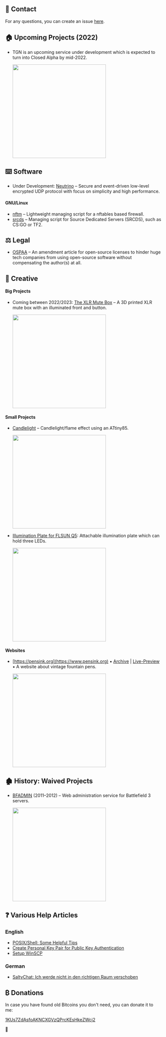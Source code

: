 ## 💬 Contact

For any questions, you can create an issue [here](https://github.com/etkaar/etkaar/issues/new).

## 🏠 Upcoming Projects (2022)

- TGN is an upcoming service under development which is expected to turn into Closed Alpha by mid-2022.

  <img src="https://user-images.githubusercontent.com/40885610/152909018-e2b8521c-71ee-49ff-a138-fe99d52a7f98.png" width="300">

## ⌨️ Software

- Under Development: [Neutrino](https://github.com/etkaar/Neutrino) – Secure and event-driven low-level encrypted UDP protocol with focus on simplicity and high performance.

#### GNU/Linux

- [nftm](https://github.com/etkaar/nftm) – Lightweight managing script for a nftables based firewall.
- [srcds](https://github.com/etkaar/srcds) – Managing script for Source Dedicated Servers (SRCDS), such as CS:GO or TF2.

## ⚖️ Legal

- [OSPAA](https://github.com/etkaar/OSPAA) – An amendment article for open-source licenses to hinder huge tech companies from using open-source software without compensating the author(s) at all.

## 🔨 Creative

#### Big Projects

- Coming between 2022/2023: [The XLR Mute Box](https://github.com/etkaar/XRLMuteBox) – A 3D printed XLR mute box with an illuminated front and button.

  <img src="https://user-images.githubusercontent.com/40885610/141793683-0b01e464-6853-49d2-b352-b2d9b3b64beb.JPG" width="300">
  <!--<img src="https://user-images.githubusercontent.com/40885610/141793536-52e4b6b0-e5fc-47b2-93ac-ac41189b6144.jpg" width="300">-->

#### Small Projects

- [Candlelight](https://github.com/etkaar/CandleLight) – Candlelight/flame effect using an ATtiny85.
 
  <img src="https://user-images.githubusercontent.com/40885610/141792818-8703f7d4-e2ef-4772-93a8-222decf9cca6.jpg" width="300">

- [Illumination Plate for FLSUN Q5](https://github.com/etkaar/FLSUN-Q5): Attachable illumination plate which can hold three LEDs.

  <img src="https://user-images.githubusercontent.com/40885610/141792592-bca88512-9206-4ee9-a48f-094eb04fab95.jpg" width="300">

#### Websites

- [https://pensink.org](https://www.pensink.org) ▪ [Archive](https://github.com/etkaar/etkaar.github.io/tree/main/archive/pensink.org) | [Live-Preview](https://etkaar.github.io/archive/pensink.org/src/en/mabie-todd-swan-1060) ▪ A website about vintage fountain pens.

  [<img src="https://user-images.githubusercontent.com/40885610/145686763-54f8f877-ee97-449b-902f-2a01c958dbc0.png" width="300">](https://www.pensink.org)

## 🏚️ History: Waived Projects

- [BFADMIN](https://github.com/etkaar/archive/tree/main/BFADMIN) (2011–2012) – Web administration service for Battlefield 3 servers.
 
  [<img src="https://user-images.githubusercontent.com/40885610/152906682-99bbff62-86be-48af-902c-fe60ef86b385.png" width="300">](https://github.com/etkaar/archive/tree/main/BFADMIN)

## ❓ Various Help Articles

### English

- [POSIX/Shell: Some Helpful Tips](https://github.com/etkaar/help/blob/main/POSIXShell.md)
- [Create Personal Key Pair for Public Key Authentication](https://github.com/etkaar/help/blob/main/PublicKeyAuthentication.md)
- [Setup WinSCP](https://github.com/etkaar/help/blob/main/SetupWinSCP.md)

### German

- [SaltyChat: Ich werde nicht in den richtigen Raum verschoben](https://github.com/etkaar/help/blob/main/SaltyChatDE.md)

## ₿ Donations

In case you have found old Bitcoins you don't need, you can donate it to me:

[1KUs7ZdAsfoAKNCXGVzQPrcKEsHkeZWcj2](https://www.blockchain.com/btc/address/1KUs7ZdAsfoAKNCXGVzQPrcKEsHkeZWcj2)

🙊
